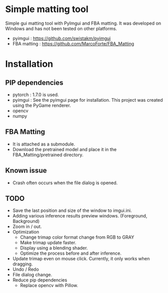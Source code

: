 # Simple matting tool
Simple gui matting tool with PyImgui and FBA matting. It was developed on Windows and has not been tested on other platforms.
- pyimgui : https://github.com/swistakm/pyimgui
- FBA matting : https://github.com/MarcoForte/FBA_Matting

# Installation
## PIP dependencies
- pytorch : 1.7.0 is used.
- pyimgui : See the pyimgui page for installation. This project was created using the PyGame renderer.
- opencv
- numpy

## FBA Matting
- It is attached as a submodule.
- Download the pretrained model and place it in the FBA_Matting/pretrained directory.

## Known issue
- Crash often occurs when the file dialog is opened. 

## TODO  
- Save the last position and size of the window to imgui.ini.
- Adding various inference results preview windows. (Foreground, Background)
- Zoom in / out.
- Optimization
  - Change trimap color format change from RGB to GRAY
  - Make trimap update faster. 
  - Display using a blending shader.
  - Optimize the process before and after inference.   
- Update trimap even on mouse click. Currently, it only works when dragging.
- Undo / Redo
- File dialog change.
- Reduce pip dependencies
  - Replace opencv with Pillow.